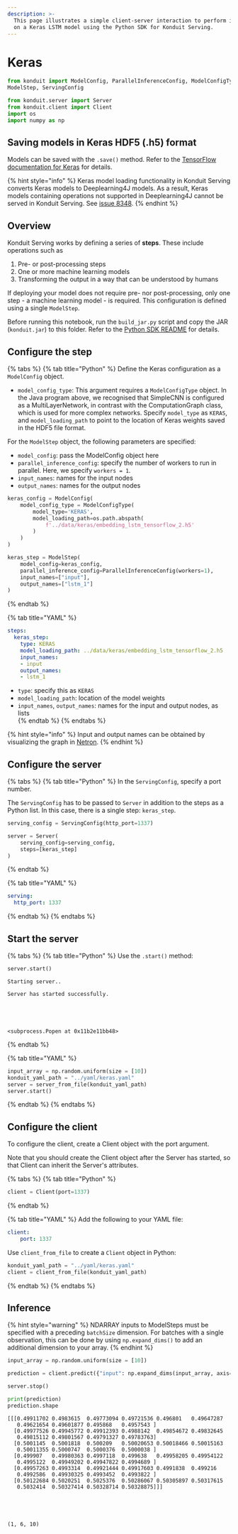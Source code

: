 ```yaml
---
description: >-
  This page illustrates a simple client-server interaction to perform inference
  on a Keras LSTM model using the Python SDK for Konduit Serving.
---
```


# Keras

```python
from konduit import ModelConfig, ParallelInferenceConfig, ModelConfigType, \
ModelStep, ServingConfig

from konduit.server import Server
from konduit.client import Client
import os 
import numpy as np
```

## Saving models in Keras HDF5 \(.h5\) format

Models can be saved with the `.save()` method. Refer to the [TensorFlow documentation for Keras](https://www.tensorflow.org/guide/keras/save_and_serialize) for details.

{% hint style="info" %}
Keras model loading functionality in Konduit Serving converts Keras models to Deeplearning4J models. As a result, Keras models containing operations not supported in Deeplearning4J cannot be served in Konduit Serving. See [issue 8348](https://github.com/eclipse/deeplearning4j/issues/8348).
{% endhint %}

## Overview

Konduit Serving works by defining a series of **steps**. These include operations such as 

1. Pre- or post-processing steps 
2. One or more machine learning models 
3. Transforming the output in a way that can be understood by humans

If deploying your model does not require pre- nor post-processing, only one step - a machine learning model - is required. This configuration is defined using a single `ModelStep`.

Before running this notebook, run the `build_jar.py` script and copy the JAR \(`konduit.jar`\) to this folder. Refer to the [Python SDK README](https://github.com/KonduitAI/konduit-serving/blob/master/python/README.md) for details.

## Configure the step

{% tabs %}
{% tab title="Python" %}
Define the Keras configuration as a `ModelConfig` object.

* `model_config_type`: This argument requires a `ModelConfigType` object. In the Java program above, we recognised that SimpleCNN is configured as a MultiLayerNetwork, in contrast with the ComputationGraph class, which is used for more complex networks. Specify `model_type` as `KERAS`, and `model_loading_path` to point to the location of Keras weights saved in the HDF5 file format.

For the `ModelStep` object, the following parameters are specified:

* `model_config`: pass the ModelConfig object here 
* `parallel_inference_config`: specify the number of workers to run in parallel. Here, we specify `workers = 1`.
* `input_names`:  names for the input nodes  
* `output_names`: names for the output nodes

```python
keras_config = ModelConfig(    
    model_config_type = ModelConfigType(
        model_type='KERAS',
        model_loading_path=os.path.abspath(
            f'../data/keras/embedding_lstm_tensorflow_2.h5'
        )
    )
)

keras_step = ModelStep(
    model_config=keras_config, 
    parallel_inference_config=ParallelInferenceConfig(workers=1), 
    input_names=["input"], 
    output_names=["lstm_1"]
)
```
{% endtab %}

{% tab title="YAML" %}
```yaml
steps:
  keras_step:
    type: KERAS
    model_loading_path: ../data/keras/embedding_lstm_tensorflow_2.h5
    input_names:
    - input 
    output_names:
    - lstm_1
```

* `type`: specify this as `KERAS`
* `model_loading_path`: location of the model weights 
* `input_names`, `output_names`: names for the input and output nodes, as lists  
{% endtab %}
{% endtabs %}

{% hint style="info" %}
Input and output names can be obtained by visualizing the graph in [Netron](https://github.com/lutzroeder/netron).
{% endhint %}

## Configure the server

{% tabs %}
{% tab title="Python" %}
In the `ServingConfig`, specify a port number.

The `ServingConfig` has to be passed to `Server` in addition to the steps as a Python list. In this case, there is a single step: `keras_step`.

```python
serving_config = ServingConfig(http_port=1337)

server = Server(
    serving_config=serving_config, 
    steps=[keras_step]
)
```
{% endtab %}

{% tab title="YAML" %}
```yaml
serving:
  http_port: 1337
```
{% endtab %}
{% endtabs %}

## Start the server

{% tabs %}
{% tab title="Python" %}
Use the `.start()` method:

```python
server.start()
```

```text
Starting server..

Server has started successfully.





<subprocess.Popen at 0x11b2e11bb48>
```
{% endtab %}

{% tab title="YAML" %}
```python
input_array = np.random.uniform(size = [10])
konduit_yaml_path = "../yaml/keras.yaml"
server = server_from_file(konduit_yaml_path)
server.start()
```
{% endtab %}
{% endtabs %}

## Configure the client

To configure the client, create a Client object with the port argument.

Note that you should create the Client object after the Server has started, so that Client can inherit the Server's attributes.

{% tabs %}
{% tab title="Python" %}
```python
client = Client(port=1337)
```
{% endtab %}

{% tab title="YAML" %}
Add the following to your YAML file:

```yaml
client:
    port: 1337
```

Use `client_from_file` to create a `Client` object in Python:

```python
konduit_yaml_path = "../yaml/keras.yaml"
client = client_from_file(konduit_yaml_path)
```
{% endtab %}
{% endtabs %}

## Inference 

{% hint style="warning" %}
NDARRAY inputs to ModelSteps must be specified with a preceding `batchSize` dimension. For batches with a single observation, this can be done by using `np.expand_dims()` to add an additional dimension to your array. 
{% endhint %}

```python
input_array = np.random.uniform(size = [10])

prediction = client.predict({"input": np.expand_dims(input_array, axis=0)})

server.stop()
```

```python
print(prediction) 
prediction.shape
```

```text
[[[0.49911702 0.4983615  0.49773094 0.49721536 0.496801   0.49647287
   0.49621654 0.49601877 0.495868   0.4957543 ]
  [0.49977526 0.49945772 0.49912393 0.4988142  0.49854672 0.49832645
   0.49815112 0.49801567 0.49791327 0.49783763]
  [0.5001145  0.5001818  0.500209   0.50020653 0.50018466 0.50015163
   0.50011355 0.5000747  0.5000376  0.5000038 ]
  [0.499907   0.49980363 0.4997118  0.499638   0.49958205 0.49954122
   0.4995122  0.49949202 0.49947822 0.4994689 ]
  [0.49957263 0.4993314  0.49921444 0.49917603 0.4991838  0.499216
   0.4992586  0.49930325 0.4993452  0.4993822 ]
  [0.50122684 0.5020251  0.5025376  0.50286067 0.50305897 0.50317615
   0.5032414  0.50327414 0.50328714 0.50328875]]]





(1, 6, 10)
```



